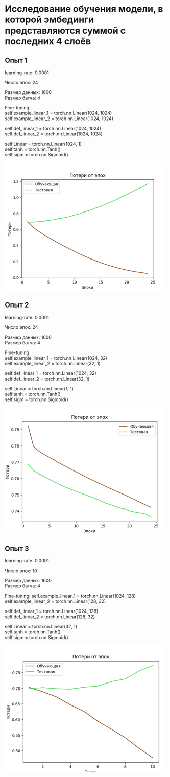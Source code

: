 # Исследование обучения модели, в которой эмбединги представляются суммой с последних 4 слоёв

## Опыт 1

learning-rate: 0.0001

Число эпох: 24

Размер данных: 1600  
Размер батча: 4  

Fine-tuning:  
self.example_linear_1 = torch.nn.Linear(1024, 1024)  
self.example_linear_2 = torch.nn.Linear(1024, 1024)  

self.def_linear_1 = torch.nn.Linear(1024, 1024)  
self.def_linear_2 = torch.nn.Linear(1024, 1024)  

self.Linear = torch.nn.Linear(1024, 1)  
self.tanh = torch.nn.Tanh()  
self.sigm = torch.nn.Sigmoid()  

![](./learning_research/exp_1.png)

## Опыт 2

learning-rate: 0.0001  

Число эпох: 24  

Размер данных: 1600  
Размер батча: 4  


Fine-tuning:  
self.example_linear_1 = torch.nn.Linear(1024, 32)  
self.example_linear_2 = torch.nn.Linear(32, 1)  

self.def_linear_1 = torch.nn.Linear(1024, 32)  
self.def_linear_2 = torch.nn.Linear(32, 1)  

self.Linear = torch.nn.Linear(1, 1)  
self.tanh = torch.nn.Tanh()  
self.sigm = torch.nn.Sigmoid()  

![](./learning_research/exp_2.png)

## Опыт 3

learning-rate: 0.0001  

Число эпох: 10  

Размер данных: 1600  
Размер батча: 4  

Fine-tuning:
self.example_linear_1 = torch.nn.Linear(1024, 128)  
self.example_linear_2 = torch.nn.Linear(128, 32)  

self.def_linear_1 = torch.nn.Linear(1024, 128)  
self.def_linear_2 = torch.nn.Linear(128, 32)  

self.Linear = torch.nn.Linear(32, 1)  
self.tanh = torch.nn.Tanh()  
self.sigm = torch.nn.Sigmoid()  

![](./learning_research/exp_3.png)

